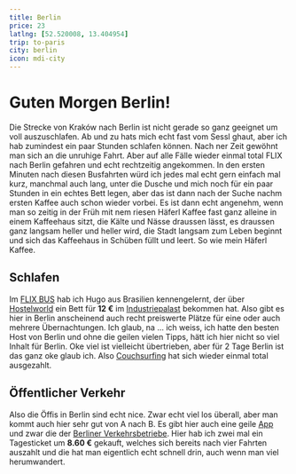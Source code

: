 ```yaml
---
title: Berlin
price: 23
latlng: [52.520008, 13.404954]
trip: to-paris
city: berlin
icon: mdi-city
---
```


# Guten Morgen Berlin!

Die Strecke von Kraków nach Berlin ist nicht gerade so ganz geeignet um voll auszuschlafen. Ab und zu hats mich echt fast vom Sessl ghaut, aber ich hab zumindest ein paar Stunden schlafen können. Nach ner Zeit gewöhnt man sich an die unruhige Fahrt. Aber auf alle Fälle wieder einmal total FLIX nach Berlin gefahren und echt rechtzeitig angekommen. In den ersten Minuten nach diesen Busfahrten würd ich jedes mal echt gern einfach mal kurz, manchmal auch lang, unter die Dusche und mich noch für ein paar Stunden in ein echtes Bett legen, aber das ist dann nach der Suche nachm ersten Kaffee auch schon wieder vorbei. Es ist dann echt angenehm, wenn man so zeitig in der Früh mit nem riesen Häferl Kaffee fast ganz alleine in einem Kaffeehaus sitzt, die Kälte und Nässe draussen lässt, es draussen ganz langsam heller und heller wird, die Stadt langsam zum Leben beginnt und sich das Kaffeehaus in Schüben füllt und leert. So wie mein Häferl Kaffee.

<AnImage src="berlin/berlin-1.jpg" class="mb-5" />

## Schlafen

Im <a href="https://www.flixbus.at/" target="_blank">FLIX BUS</a> hab ich Hugo aus Brasilien kennengelernt, der über <a href="https://www.hostelworld.com/" target="_blank">Hostelworld</a> ein Bett für **12 €** im <a href="https://ip-hostel.com/" target="_blank">Industriepalast</a> bekommen hat. Also gibt es hier in Berlin anscheinend auch recht preiswerte Plätze für eine oder auch mehrere Übernachtungen. Ich glaub, na ... ich weiss, ich hatte den besten Host von Berlin und ohne die geilen vielen Tipps, hätt ich hier nicht so viel Inhalt für Berlin. Oke viel ist vielleicht übertrieben, aber für 2 Tage Berlin ist das ganz oke glaub ich. Also <a href="" target="_blank">Couchsurfing</a> hat sich wieder einmal total ausgezahlt.

<AnImage src="berlin/berlin-2.jpg" class="mb-5" />

## Öffentlicher Verkehr

Also die Öffis in Berlin sind echt nice. Zwar echt viel los überall, aber man kommt auch hier sehr gut von A nach B. Es gibt hier auch eine geile <a href="https://play.google.com/store/apps/details?id=de.eos.uptrade.android.fahrinfo.berlin" target="_blank">App</a> und zwar die der <a href="https://www.bvg.de/" target="_blank">Berliner Verkehrsbetriebe</a>. Hier hab ich zwei mal ein Tagesticket um **8.60 €** gekauft, welches sich bereits nach vier Fahrten auszahlt und die hat man eigentlich echt schnell drin, auch wenn man viel herumwandert.

<AnImage src="berlin/berlin-3.jpg" class="mb-5" />